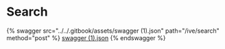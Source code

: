 # Search

{% swagger src="../../.gitbook/assets/swagger (1).json" path="/ive/search" method="post" %}
[swagger (1).json](<../../.gitbook/assets/swagger (1).json>)
{% endswagger %}
